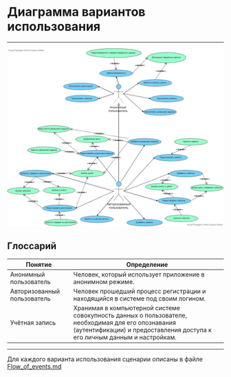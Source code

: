 # Диаграмма вариантов использования
---
![Use case diagramm](../Use_case/Use_case.jpg)


## Глоссарий
|Понятие|Определение|
|---|---|
|Анонимный пользователь|Человек, который использует приложение в анонимном режиме.
|Авторизованный пользователь|Человек прошедший процесс регистрации и находящийся в системе под своим логином.|
|Учётная запись|Хранимая в компьютерной системе совокупность данных о пользователе, необходимая для его опознавания (аутентификации) и предоставления доступа к его личным данным и настройкам.|
---
Для каждого варианта использования сценарии описаны в файле 
[Flow_of_events.md](https://github.com/BrushkouMatvey/Study-Organizer/blob/master/docs/System_design/Use_case/Flow_of_events.md)

